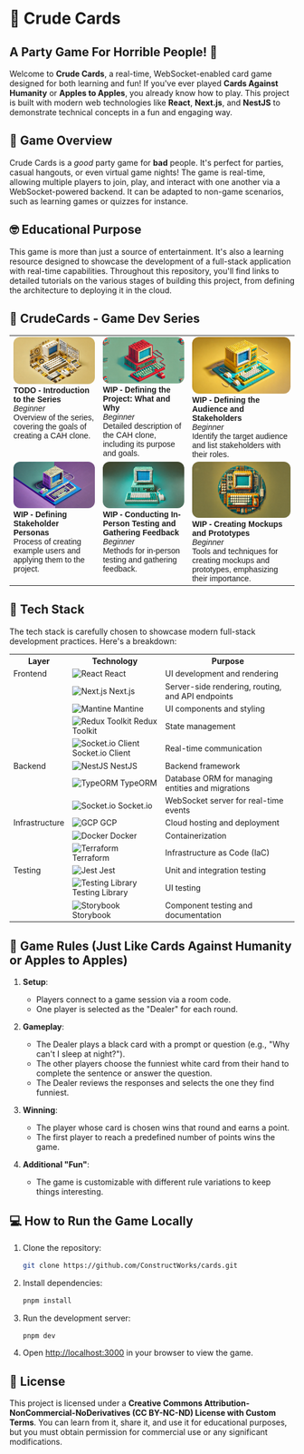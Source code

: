 # 🎉 Crude Cards
## A Party Game For Horrible People! 🎉

Welcome to **Crude Cards**, a real-time, WebSocket-enabled card game designed for both learning and fun! If you've ever played **Cards Against Humanity** or **Apples to Apples**, you already know how to play. This project is built with modern web technologies like **React**, **Next.js**, and **NestJS** to demonstrate technical concepts in a fun and engaging way.

## 🎯 **Game Overview**

Crude Cards is a *good* party game for **bad** people. It's perfect for parties, casual hangouts, or even virtual game nights! The game is real-time, allowing multiple players to join, play, and interact with one another via a WebSocket-powered backend. It can be adapted to non-game scenarios, such as learning games or quizzes for instance.

## 🤓 **Educational Purpose**

This game is more than just a source of entertainment. It's also a learning resource designed to showcase the development of a full-stack application with real-time capabilities. Throughout this repository, you'll find links to detailed tutorials on the various stages of building this project, from defining the architecture to deploying it in the cloud.


## 🎨 CrudeCards - Game Dev Series

<table cellspacing="0" cellpadding="0" border="0">
  <tr>
    <td valign="top" align="center">
      <img src="./internal/wiki/002.webp" alt="001" style="font-family: 'Helvetica Neue Bold', Arial, sans-serif; max-height: 120px;border-radius:12px;"><br>
      <div align="left" style="font-family: 'Helvetica Neue Bold', Arial, sans-serif;">
        <strong>TODO - Introduction to the Series</strong><br>
        <em>Beginner</em><br>
        Overview of the series, covering the goals of creating a CAH clone.
      </div>
    </td>
    <td valign="top" align="center">
      <img src="./internal/wiki/003.webp" alt="002" style="font-family: 'Helvetica Neue Bold', Arial, sans-serif; max-height: 120px;border-radius:12px;"><br>
      <div align="left" style="font-family: 'Helvetica Neue Bold', Arial, sans-serif;">
        <strong>WIP - Defining the Project: What and Why</strong><br>
        <em>Beginner</em><br>
        Detailed description of the CAH clone, including its purpose and goals.
      </div>
    </td>
    <td valign="top" align="center">
      <img src="./internal/wiki/005.webp" alt="003" style="font-family: 'Helvetica Neue Bold', Arial, sans-serif; max-height: 120px;border-radius:12px;"><br>
      <div align="left" style="font-family: 'Helvetica Neue Bold', Arial, sans-serif;">
        <strong>WIP - Defining the Audience and Stakeholders</strong><br>
        <em>Beginner</em><br>
        Identify the target audience and list stakeholders with their roles.
      </div>
    </td>
  </tr>
  <tr>
    <td valign="top" align="center">
      <img src="./internal/wiki/006.webp" alt="004" style="font-family: 'Helvetica Neue Bold', Arial, sans-serif; max-height: 120px;border-radius:12px;"><br>
      <div align="left" style="font-family: 'Helvetica Neue Bold', Arial, sans-serif;">
        <strong>WIP - Defining Stakeholder Personas</strong><br>
        Process of creating example users and applying them to the project.
      </div>
    </td>
    <td valign="top" align="center">
      <img src="./internal/wiki/007.webp" alt="007" style="font-family: 'Helvetica Neue Bold', Arial, sans-serif; max-height: 120px;border-radius:12px;"><br>
      <div align="left" style="font-family: 'Helvetica Neue Bold', Arial, sans-serif;">
        <strong>WIP - Conducting In-Person Testing and Gathering Feedback</strong><br>
        <em>Beginner</em><br>
        Methods for in-person testing and gathering feedback.
      </div>
    </td>
    <td valign="top" align="center">
      <img src="./internal/wiki/008.webp" alt="006" style="font-family: 'Helvetica Neue Bold', Arial, sans-serif; max-height: 120px;border-radius:12px;"><br>
      <div align="left" style="font-family: 'Helvetica Neue Bold', Arial, sans-serif;">
        <strong>WIP - Creating Mockups and Prototypes</strong><br>
        <em>Beginner</em><br>
        Tools and techniques for creating mockups and prototypes, emphasizing their importance.
      </div>
    </td>
  </tr>
</table>

## 🚀 Tech Stack

The tech stack is carefully chosen to showcase modern full-stack development practices. Here's a breakdown:

<table style="width:100%">
  <tr>
    <th>Layer</th>
    <th>Technology</th>
    <th>Purpose</th>
  </tr>
  <tr>
    <td>Frontend</td>
    <td><img src="https://upload.wikimedia.org/wikipedia/commons/a/a7/React-icon.svg" alt="React" width="20"/> React</td>
    <td>UI development and rendering</td>
  </tr>
  <tr>
    <td></td>
    <td><img src="https://nextjs.org/static/favicon/favicon-16x16.png" alt="Next.js" width="20"/> Next.js</td>
    <td>Server-side rendering, routing, and API endpoints</td>
  </tr>
  <tr>
    <td></td>
    <td><img src="https://mantine.dev/logo.svg" alt="Mantine" width="20"/> Mantine</td>
    <td>UI components and styling</td>
  </tr>
  <tr>
    <td></td>
    <td><img src="https://redux.js.org/img/redux.svg" alt="Redux Toolkit" width="20"/> Redux Toolkit</td>
    <td>State management</td>
  </tr>
  <tr>
    <td></td>
    <td><img src="https://socket.io/images/logo.svg" alt="Socket.io Client" width="20"/> Socket.io Client</td>
    <td>Real-time communication</td>
  </tr>
  <tr>
    <td>Backend</td>
    <td><img src="https://d33wubrfki0l68.cloudfront.net/7f119d8c2e5d7e0516c9da5b7bbf08915311cb7a/83f17/img/logo.png" alt="NestJS" width="20"/> NestJS</td>
    <td>Backend framework</td>
  </tr>
  <tr>
    <td></td>
    <td><img src="https://typeorm.io/img/logo.svg" alt="TypeORM" width="20"/> TypeORM</td>
    <td>Database ORM for managing entities and migrations</td>
  </tr>
  <tr>
    <td></td>
    <td><img src="https://socket.io/images/logo.svg" alt="Socket.io" width="20"/> Socket.io</td>
    <td>WebSocket server for real-time events</td>
  </tr>
  <tr>
    <td>Infrastructure</td>
    <td><img src="https://www.gstatic.com/devrel-devsite/prod/vfc07da888bba76c1c4c003a198d6e61b87696b912bbbe11354581a64d0862c38/cloud/images/favicons/onecloud/favicon.ico" alt="GCP" width="20"/> GCP</td>
    <td>Cloud hosting and deployment</td>
  </tr>
  <tr>
    <td></td>
    <td><img src="https://www.docker.com/wp-content/uploads/2022/03/Moby-logo.png" alt="Docker" width="20"/> Docker</td>
    <td>Containerization</td>
  </tr>
  <tr>
    <td></td>
    <td><img src="https://www.terraform.io/assets/images/og-image-8b3e4f7d.png" alt="Terraform" width="20"/> Terraform</td>
    <td>Infrastructure as Code (IaC)</td>
  </tr>
  <tr>
    <td>Testing</td>
    <td><img src="https://jestjs.io/img/jest.svg" alt="Jest" width="20"/> Jest</td>
    <td>Unit and integration testing</td>
  </tr>
  <tr>
    <td></td>
    <td><img src="https://testing-library.com/img/octopus-128x128.png" alt="Testing Library" width="20"/> Testing Library</td>
    <td>UI testing</td>
  </tr>
  <tr>
    <td></td>
    <td><img src="https://storybook.js.org/images/logos/icon-storybook.svg" alt="Storybook" width="20"/> Storybook</td>
    <td>Component testing and documentation</td>
  </tr>
</table>


## 📖 **Game Rules (Just Like Cards Against Humanity or Apples to Apples)**

1. **Setup**: 
    - Players connect to a game session via a room code.
    - One player is selected as the "Dealer" for each round.

2. **Gameplay**:
    - The Dealer plays a black card with a prompt or question (e.g., "Why can't I sleep at night?").
    - The other players choose the funniest white card from their hand to complete the sentence or answer the question.
    - The Dealer reviews the responses and selects the one they find funniest.

3. **Winning**:
    - The player whose card is chosen wins that round and earns a point.
    - The first player to reach a predefined number of points wins the game.

4. **Additional "Fun"**:
    - The game is customizable with different rule variations to keep things interesting.


## 💻 **How to Run the Game Locally**

1. Clone the repository:
   ```bash
   git clone https://github.com/ConstructWorks/cards.git
   ```
2. Install dependencies:
   ```bash
   pnpm install
   ```
3. Run the development server:
   ```bash
   pnpm dev
   ```
4. Open [http://localhost:3000](http://localhost:3000) in your browser to view the game.

## 📜 **License**

This project is licensed under a **Creative Commons Attribution-NonCommercial-NoDerivatives (CC BY-NC-ND) License with Custom Terms**. You can learn from it, share it, and use it for educational purposes, but you must obtain permission for commercial use or any significant modifications.
